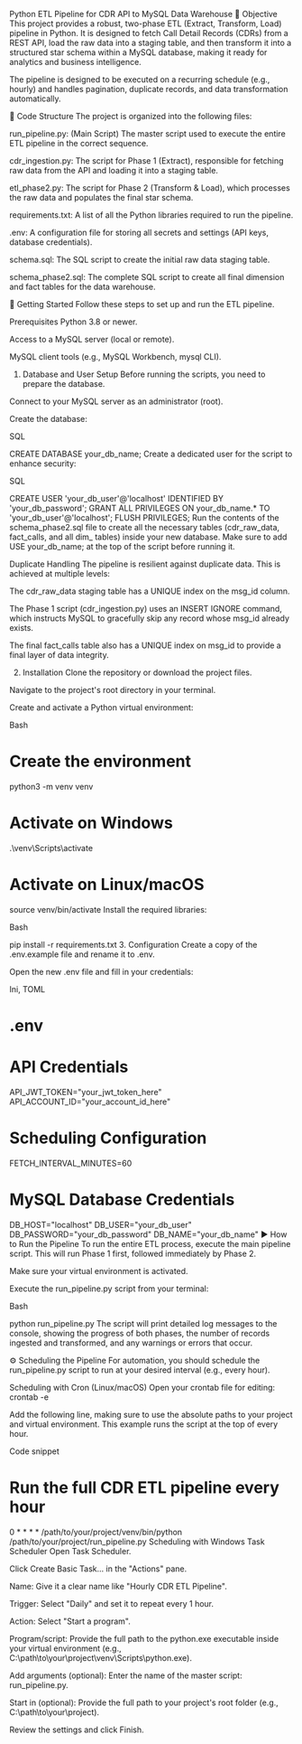 Python ETL Pipeline for CDR API to MySQL Data Warehouse
📝 Objective
This project provides a robust, two-phase ETL (Extract, Transform, Load) pipeline in Python. It is designed to fetch Call Detail Records (CDRs) from a REST API, load the raw data into a staging table, and then transform it into a structured star schema within a MySQL database, making it ready for analytics and business intelligence.

The pipeline is designed to be executed on a recurring schedule (e.g., hourly) and handles pagination, duplicate records, and data transformation automatically.

📂 Code Structure
The project is organized into the following files:

run_pipeline.py: (Main Script) The master script used to execute the entire ETL pipeline in the correct sequence.

cdr_ingestion.py: The script for Phase 1 (Extract), responsible for fetching raw data from the API and loading it into a staging table.

etl_phase2.py: The script for Phase 2 (Transform & Load), which processes the raw data and populates the final star schema.

requirements.txt: A list of all the Python libraries required to run the pipeline.

.env: A configuration file for storing all secrets and settings (API keys, database credentials).

schema.sql: The SQL script to create the initial raw data staging table.

schema_phase2.sql: The complete SQL script to create all final dimension and fact tables for the data warehouse.

🚀 Getting Started
Follow these steps to set up and run the ETL pipeline.

Prerequisites
Python 3.8 or newer.

Access to a MySQL server (local or remote).

MySQL client tools (e.g., MySQL Workbench, mysql CLI).

1. Database and User Setup
Before running the scripts, you need to prepare the database.

Connect to your MySQL server as an administrator (root).

Create the database:

SQL

CREATE DATABASE your_db_name;
Create a dedicated user for the script to enhance security:

SQL

CREATE USER 'your_db_user'@'localhost' IDENTIFIED BY 'your_db_password';
GRANT ALL PRIVILEGES ON your_db_name.* TO 'your_db_user'@'localhost';
FLUSH PRIVILEGES;
Run the contents of the schema_phase2.sql file to create all the necessary tables (cdr_raw_data, fact_calls, and all dim_ tables) inside your new database. Make sure to add USE your_db_name; at the top of the script before running it.

Duplicate Handling
The pipeline is resilient against duplicate data. This is achieved at multiple levels:

The cdr_raw_data staging table has a UNIQUE index on the msg_id column.

The Phase 1 script (cdr_ingestion.py) uses an INSERT IGNORE command, which instructs MySQL to gracefully skip any record whose msg_id already exists.

The final fact_calls table also has a UNIQUE index on msg_id to provide a final layer of data integrity.

2. Installation
Clone the repository or download the project files.

Navigate to the project's root directory in your terminal.

Create and activate a Python virtual environment:

Bash

# Create the environment
python3 -m venv venv

# Activate on Windows
.\venv\Scripts\activate

# Activate on Linux/macOS
source venv/bin/activate
Install the required libraries:

Bash

pip install -r requirements.txt
3. Configuration
Create a copy of the .env.example file and rename it to .env.

Open the new .env file and fill in your credentials:

Ini, TOML

# .env

# API Credentials
API_JWT_TOKEN="your_jwt_token_here"
API_ACCOUNT_ID="your_account_id_here"

# Scheduling Configuration
FETCH_INTERVAL_MINUTES=60

# MySQL Database Credentials
DB_HOST="localhost"
DB_USER="your_db_user"
DB_PASSWORD="your_db_password"
DB_NAME="your_db_name"
▶️ How to Run the Pipeline
To run the entire ETL process, execute the main pipeline script. This will run Phase 1 first, followed immediately by Phase 2.

Make sure your virtual environment is activated.

Execute the run_pipeline.py script from your terminal:

Bash

python run_pipeline.py
The script will print detailed log messages to the console, showing the progress of both phases, the number of records ingested and transformed, and any warnings or errors that occur.

⚙️ Scheduling the Pipeline
For automation, you should schedule the run_pipeline.py script to run at your desired interval (e.g., every hour).

Scheduling with Cron (Linux/macOS)
Open your crontab file for editing: crontab -e

Add the following line, making sure to use the absolute paths to your project and virtual environment. This example runs the script at the top of every hour.

Code snippet

# Run the full CDR ETL pipeline every hour
0 * * * * /path/to/your/project/venv/bin/python /path/to/your/project/run_pipeline.py
Scheduling with Windows Task Scheduler
Open Task Scheduler.

Click Create Basic Task... in the "Actions" pane.

Name: Give it a clear name like "Hourly CDR ETL Pipeline".

Trigger: Select "Daily" and set it to repeat every 1 hour.

Action: Select "Start a program".

Program/script: Provide the full path to the python.exe executable inside your virtual environment (e.g., C:\path\to\your\project\venv\Scripts\python.exe).

Add arguments (optional): Enter the name of the master script: run_pipeline.py.

Start in (optional): Provide the full path to your project's root folder (e.g., C:\path\to\your\project).

Review the settings and click Finish.